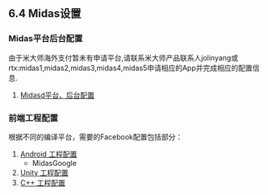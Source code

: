 ## 6.4 Midas设置


### Midas平台后台配置

由于米大师海外支付暂未有申请平台,请联系米大师产品联系人jolinyang或rtx:midas1,midas2,midas3,midas4,midas5申请相应的App并完成相应的配置信息.

1. [Midasd平台、后台配置](Midas/developer.md)

### 前端工程配置
根据不同的编译平台，需要的Facebook配置包括部分：

1. [Android 工程配置](Midas/android.md)
   * MidasGoogle
2. [Unity 工程配置](Midas/unity.md)
3. [C++ 工程配置](Midas/cpp.md) 
